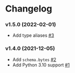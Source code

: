 # Changelog

### v1.5.0 (2022-02-01)

- Add type aliases [#3](https://github.com/tsv1/valera/pull/3)

### v1.4.0 (2021-12-05)

- Add `schema.bytes` [#2](https://github.com/tsv1/valera/pull/2)
- Add Python 3.10 support [#1](https://github.com/tsv1/valera/pull/1)
